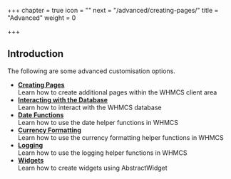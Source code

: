+++
chapter = true
icon = "<i class='fa fa-code fa-fw'></i>"
next = "/advanced/creating-pages/"
title = "Advanced"
weight = 0

+++

## Introduction

The following are some advanced customisation options.

* **[Creating Pages](/advanced/creating-pages/)**<br>Learn how to create additional pages within the WHMCS client area
* **[Interacting with the Database](/advanced/db-interaction/)**<br>Learn how to interact with the WHMCS database
* **[Date Functions](/advanced/date-functions/)**<br>Learn how to use the date helper functions in WHMCS
* **[Currency Formatting](/advanced/currency-formatting/)**<br>Learn how to use the currency formatting helper functions in WHMCS
* **[Logging](/advanced/logging/)**<br>Learn how to use the logging helper functions in WHMCS
* **[Widgets](/advanced/widgets/)**<br>Learn how to create widgets using AbstractWidget
